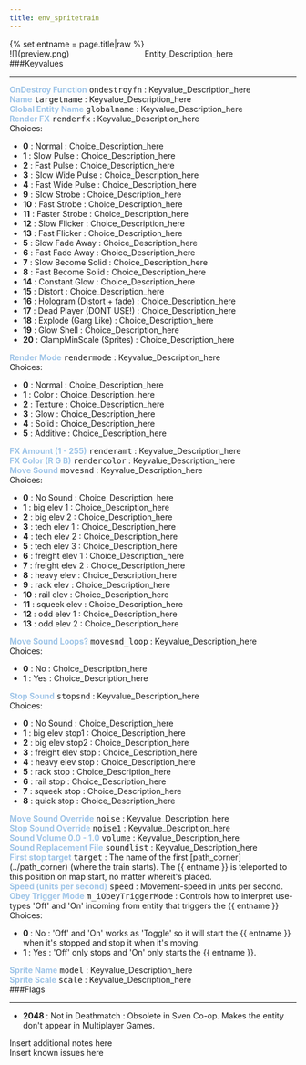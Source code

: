 ```yaml
---
title: env_spritetrain
---
```

<div>{% set entname = page.title|raw %}</div>
<div class="container previewimg">
<div class="columns">
<div class="imagepadding column col-auto" markdown="1">![](preview.png)</div>
<div class="column">Entity_Description_here</div>
</div>
</div>
###Keyvalues
<hr>
<div class="entityentry" markdown="1">
<span style="color:#9fc5e8;"><b>OnDestroy Function</b></span> <kbd  class="tooltip" data-tooltip="string">ondestroyfn</kbd> :
Keyvalue_Description_here
</div>
<div class="entityentry" markdown="1">
<span style="color:#9fc5e8;"><b>Name</b></span> <kbd  class="tooltip" data-tooltip="target_source">targetname</kbd> :
Keyvalue_Description_here
</div>
<div class="entityentry" markdown="1">
<span style="color:#9fc5e8;"><b>Global Entity Name</b></span> <kbd  class="tooltip" data-tooltip="string">globalname</kbd> :
Keyvalue_Description_here
</div>
<div class="entityentry" markdown="1">
<span style="color:#9fc5e8;"><b>Render FX</b></span> <kbd  class="tooltip" data-tooltip="choices">renderfx</kbd> :
Keyvalue_Description_here
<div class="accordion">
<input type="checkbox" id="accordion-1" name="accordion-checkbox" hidden>
<label class="accordion-header" for="accordion-1">
<i class="icon icon-arrow-right mr-1"></i>
Choices:
</label>
<div class="accordion-body">
<ul>
<li><b>0</b> : Normal : Choice_Description_here</li>
<li><b>1</b> : Slow Pulse : Choice_Description_here</li>
<li><b>2</b> : Fast Pulse : Choice_Description_here</li>
<li><b>3</b> : Slow Wide Pulse : Choice_Description_here</li>
<li><b>4</b> : Fast Wide Pulse : Choice_Description_here</li>
<li><b>9</b> : Slow Strobe : Choice_Description_here</li>
<li><b>10</b> : Fast Strobe : Choice_Description_here</li>
<li><b>11</b> : Faster Strobe : Choice_Description_here</li>
<li><b>12</b> : Slow Flicker : Choice_Description_here</li>
<li><b>13</b> : Fast Flicker : Choice_Description_here</li>
<li><b>5</b> : Slow Fade Away : Choice_Description_here</li>
<li><b>6</b> : Fast Fade Away : Choice_Description_here</li>
<li><b>7</b> : Slow Become Solid : Choice_Description_here</li>
<li><b>8</b> : Fast Become Solid : Choice_Description_here</li>
<li><b>14</b> : Constant Glow : Choice_Description_here</li>
<li><b>15</b> : Distort : Choice_Description_here</li>
<li><b>16</b> : Hologram (Distort + fade) : Choice_Description_here</li>
<li><b>17</b> : Dead Player (DONT USE!) : Choice_Description_here</li>
<li><b>18</b> : Explode (Garg Like) : Choice_Description_here</li>
<li><b>19</b> : Glow Shell : Choice_Description_here</li>
<li><b>20</b> : ClampMinScale (Sprites) : Choice_Description_here</li>
</ul>
</div>
</div>
</div>
<div class="entityentry" markdown="1">
<span style="color:#9fc5e8;"><b>Render Mode</b></span> <kbd  class="tooltip" data-tooltip="choices">rendermode</kbd> :
Keyvalue_Description_here
<div class="accordion">
<input type="checkbox" id="accordion-2" name="accordion-checkbox" hidden>
<label class="accordion-header" for="accordion-2">
<i class="icon icon-arrow-right mr-1"></i>
Choices:
</label>
<div class="accordion-body">
<ul>
<li><b>0</b> : Normal : Choice_Description_here</li>
<li><b>1</b> : Color : Choice_Description_here</li>
<li><b>2</b> : Texture : Choice_Description_here</li>
<li><b>3</b> : Glow : Choice_Description_here</li>
<li><b>4</b> : Solid : Choice_Description_here</li>
<li><b>5</b> : Additive : Choice_Description_here</li>
</ul>
</div>
</div>
</div>
<div class="entityentry" markdown="1">
<span style="color:#9fc5e8;"><b>FX Amount (1 - 255)</b></span> <kbd  class="tooltip" data-tooltip="integer">renderamt</kbd> :
Keyvalue_Description_here
</div>
<div class="entityentry" markdown="1">
<span style="color:#9fc5e8;"><b>FX Color (R G B)</b></span> <kbd  class="tooltip" data-tooltip="color255">rendercolor</kbd> :
Keyvalue_Description_here
</div>
<div class="entityentry" markdown="1">
<span style="color:#9fc5e8;"><b>Move Sound</b></span> <kbd  class="tooltip" data-tooltip="choices">movesnd</kbd> :
Keyvalue_Description_here
<div class="accordion">
<input type="checkbox" id="accordion-3" name="accordion-checkbox" hidden>
<label class="accordion-header" for="accordion-3">
<i class="icon icon-arrow-right mr-1"></i>
Choices:
</label>
<div class="accordion-body">
<ul>
<li><b>0</b> : No Sound : Choice_Description_here</li>
<li><b>1</b> : big elev 1 : Choice_Description_here</li>
<li><b>2</b> : big elev 2 : Choice_Description_here</li>
<li><b>3</b> : tech elev 1 : Choice_Description_here</li>
<li><b>4</b> : tech elev 2 : Choice_Description_here</li>
<li><b>5</b> : tech elev 3 : Choice_Description_here</li>
<li><b>6</b> : freight elev 1 : Choice_Description_here</li>
<li><b>7</b> : freight elev 2 : Choice_Description_here</li>
<li><b>8</b> : heavy elev : Choice_Description_here</li>
<li><b>9</b> : rack elev : Choice_Description_here</li>
<li><b>10</b> : rail elev : Choice_Description_here</li>
<li><b>11</b> : squeek elev : Choice_Description_here</li>
<li><b>12</b> : odd elev 1 : Choice_Description_here</li>
<li><b>13</b> : odd elev 2 : Choice_Description_here</li>
</ul>
</div>
</div>
</div>
<div class="entityentry" markdown="1">
<span style="color:#9fc5e8;"><b>Move Sound Loops?</b></span> <kbd  class="tooltip" data-tooltip="choices">movesnd_loop</kbd> :
Keyvalue_Description_here
<div class="accordion">
<input type="checkbox" id="accordion-4" name="accordion-checkbox" hidden>
<label class="accordion-header" for="accordion-4">
<i class="icon icon-arrow-right mr-1"></i>
Choices:
</label>
<div class="accordion-body">
<ul>
<li><b>0</b> : No : Choice_Description_here</li>
<li><b>1</b> : Yes : Choice_Description_here</li>
</ul>
</div>
</div>
</div>
<div class="entityentry" markdown="1">
<span style="color:#9fc5e8;"><b>Stop Sound</b></span> <kbd  class="tooltip" data-tooltip="choices">stopsnd</kbd> :
Keyvalue_Description_here
<div class="accordion">
<input type="checkbox" id="accordion-5" name="accordion-checkbox" hidden>
<label class="accordion-header" for="accordion-5">
<i class="icon icon-arrow-right mr-1"></i>
Choices:
</label>
<div class="accordion-body">
<ul>
<li><b>0</b> : No Sound : Choice_Description_here</li>
<li><b>1</b> : big elev stop1 : Choice_Description_here</li>
<li><b>2</b> : big elev stop2 : Choice_Description_here</li>
<li><b>3</b> : freight elev stop : Choice_Description_here</li>
<li><b>4</b> : heavy elev stop : Choice_Description_here</li>
<li><b>5</b> : rack stop : Choice_Description_here</li>
<li><b>6</b> : rail stop : Choice_Description_here</li>
<li><b>7</b> : squeek stop : Choice_Description_here</li>
<li><b>8</b> : quick stop : Choice_Description_here</li>
</ul>
</div>
</div>
</div>
<div class="entityentry" markdown="1">
<span style="color:#9fc5e8;"><b>Move Sound Override</b></span> <kbd  class="tooltip" data-tooltip="sound">noise</kbd> :
Keyvalue_Description_here
</div>
<div class="entityentry" markdown="1">
<span style="color:#9fc5e8;"><b>Stop Sound Override</b></span> <kbd  class="tooltip" data-tooltip="sound">noise1</kbd> :
Keyvalue_Description_here
</div>
<div class="entityentry" markdown="1">
<span style="color:#9fc5e8;"><b>Sound Volume 0.0 - 1.0</b></span> <kbd  class="tooltip" data-tooltip="string">volume</kbd> :
Keyvalue_Description_here
</div>
<div class="entityentry" markdown="1">
<span style="color:#9fc5e8;"><b>Sound Replacement File</b></span> <kbd  class="tooltip" data-tooltip="string">soundlist</kbd> :
Keyvalue_Description_here
</div>
<div class="entityentry" markdown="1">
<span style="color:#9fc5e8;"><b>First stop target</b></span> <kbd  class="tooltip" data-tooltip="target_source">target</kbd> :
The name of the first [path_corner](../path_corner) (where the train starts). The {{ entname }} is teleported to this position on map start, no matter whereit's placed.
</div>
<div class="entityentry" markdown="1">
<span style="color:#9fc5e8;"><b>Speed (units per second)</b></span> <kbd  class="tooltip" data-tooltip="integer">speed</kbd> :
Movement-speed in units per second.
</div>
<div class="entityentry" markdown="1">
<span style="color:#9fc5e8;"><b>Obey Trigger Mode</b></span> <kbd  class="tooltip" data-tooltip="choices">m_iObeyTriggerMode</kbd> :
Controls how to interpret use-types 'Off' and 'On' incoming from entity that triggers the {{ entname }}
<div class="accordion">
<input type="checkbox" id="accordion-6" name="accordion-checkbox" hidden>
<label class="accordion-header" for="accordion-6">
<i class="icon icon-arrow-right mr-1"></i>
Choices:
</label>
<div class="accordion-body">
<ul>
<li><b>0 </b> : No : 'Off' and 'On' works as 'Toggle' so it will start the {{ entname }} when it's stopped and stop it when it's moving.</li>
<li><b>1 </b> : Yes : 'Off' only stops and 'On' only starts the {{ entname }}.</li>
</ul>
</div>
</div>
</div>
<div class="entityentry" markdown="1">
<span style="color:#9fc5e8;"><b>Sprite Name</b></span> <kbd  class="tooltip" data-tooltip="sprite">model</kbd> :
Keyvalue_Description_here
</div>
<div class="entityentry" markdown="1">
<span style="color:#9fc5e8;"><b>Sprite Scale</b></span> <kbd  class="tooltip" data-tooltip="string">scale</kbd> :
Keyvalue_Description_here
</div>
###Flags
<hr>
<div class="entityflags">
<ul>
<li class="imagepadding" markdown="1"><b>2048 </b> : Not in Deathmatch : Obsolete in Sven Co-op. Makes the entity don't appear in Multiplayer Games.</li>
</ul>
</div>
<div class="notices blue">Insert additional notes here</div>
<div class="notices red">Insert known issues here</div>
